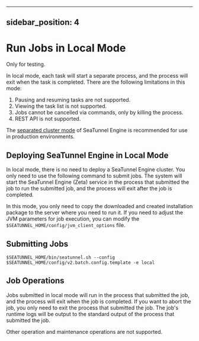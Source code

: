---

sidebar_position: 4
-------------------

# Run Jobs in Local Mode

Only for testing.

In local mode, each task will start a separate process, and the process will exit when the task is completed. There are the following limitations in this mode:

1. Pausing and resuming tasks are not supported.
2. Viewing the task list is not supported.
3. Jobs cannot be cancelled via commands, only by killing the process.
4. REST API is not supported.

The [separated cluster mode](separated-cluster-deployment.md) of SeaTunnel Engine is recommended for use in production environments.

## Deploying SeaTunnel Engine in Local Mode

In local mode, there is no need to deploy a SeaTunnel Engine cluster. You only need to use the following command to submit jobs. The system will start the SeaTunnel Engine (Zeta) service in the process that submitted the job to run the submitted job, and the process will exit after the job is completed.

In this mode, you only need to copy the downloaded and created installation package to the server where you need to run it. If you need to adjust the JVM parameters for job execution, you can modify the `$SEATUNNEL_HOME/config/jvm_client_options` file.

## Submitting Jobs

```shell
$SEATUNNEL_HOME/bin/seatunnel.sh --config $SEATUNNEL_HOME/config/v2.batch.config.template -e local
```

## Job Operations

Jobs submitted in local mode will run in the process that submitted the job, and the process will exit when the job is completed. If you want to abort the job, you only need to exit the process that submitted the job. The job's runtime logs will be output to the standard output of the process that submitted the job.

Other operation and maintenance operations are not supported.
